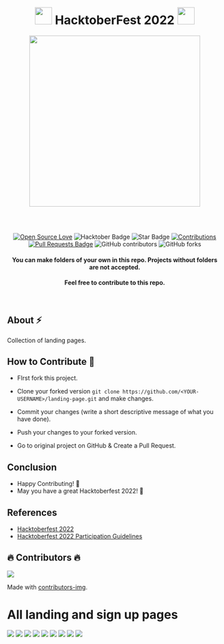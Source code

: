 <h1 align="center"> <img src= "https://octodex.github.com/images/original.png" width= "40" /> HacktoberFest 2022 <img src="https://octodex.github.com/images/original.png" width= "40" /> </h1>



<div align="center">

<img src= "https://github.com/prabhurohiths/web-hacktoberfest2022/blob/main/Assets/Hfest-Logo-2-Color-Manga.png" width= "400"/>

<br> <br>

[![Open Source Love](https://firstcontributions.github.io/open-source-badges/badges/open-source-v1/open-source.svg)](https://github.com/MrKrishnaAgarwal/Hacktoberfest2022)
<img src="https://img.shields.io/badge/HacktoberFest-2022-blueviolet" alt="Hacktober Badge"/>
<img src="https://img.shields.io/static/v1?label=%E2%AD%90&message=If%20Useful&style=style=flat&color=BC4E99" alt="Star Badge"/>
<a href="" ><img src="https://img.shields.io/badge/Contributions-welcome-green.svg?style=flat&logo=github" alt="Contributions" /></a>
<a href=""><img src="https://img.shields.io/github/issues-pr-closed/djswain09/landing-page" alt="Pull Requests Badge"/></a>
<img alt="GitHub contributors" src="https://img.shields.io/github/contributors/djswain09/landing-page?color=light-green">
<img alt="GitHub forks" src="https://img.shields.io/github/forks/djswain09/landing-page?style=social">
<h4>You can make folders of your own in this repo. Projects without folders are not accepted.</h4>


<h4> Feel free to contribute to this repo.</h4>

</div>

<br>

## About :zap:
Collection of landing pages.

## How to Contribute :dart:

- FIrst fork this project.

- Clone your forked version ```git clone https://github.com/<YOUR-USERNAME>/landing-page.git```
 and make changes.

- Commit your changes (write a short descriptive message of what you have done).

- Push your changes to your forked version.

- Go to original project on GitHub & Create a Pull Request.

## Conclusion

- Happy Contributing! 🎉 
- May you have a great Hacktoberfest 2022! 🎉

## References

- [Hacktoberfest 2022](https://hacktoberfest.digitalocean.com)
- [Hacktoberfest 2022 Participation Guidelines](https://hacktoberfest.com/participation)

## :fire: Contributors :fire:

<a href="https://github.com/djswain09/landing-page/graphs/contributors">
  <img src="https://contrib.rocks/image?repo=djswain09/landing-page" />
</a>

Made with [contributors-img](https://contrib.rocks).


# All landing and sign up pages
<a href="https://github.com/djswain9/landing-page/tree/main/pages/signup-page-1_2022"><img src="https://github.com/djswain9/landing-page/blob/main/images/signup-page-1_2022.png"></a>
<a href="https://github.com/djswain9/landing-page/tree/main/pages/signup-page-2_2022"><img src="https://github.com/djswain9/landing-page/blob/main/images/signup-page-2_2022.png"></a>
<a href="https://github.com/djswain9/landing-page/tree/main/pages/signup-page-3_2022"><img src="https://github.com/djswain9/landing-page/blob/main/images/signup-page-3_2022.png"></a>
<a href="https://github.com/djswain9/landing-page/tree/main/pages/signup-page-4_2022"><img src="https://github.com/djswain9/landing-page/blob/main/images/signup-page-4_2022.png"></a>
<a href="https://github.com/djswain9/landing-page/tree/main/hacktober2022/page_1"><img src="https://github.com/djswain9/landing-page/blob/main/images/page_1.png"></a>
<a href="https://github.com/djswain9/landing-page/tree/main/hacktober2022/page_2"><img src="https://github.com/djswain9/landing-page/blob/main/images/page_2.png"></a>
<a href="https://github.com/djswain9/landing-page/tree/main/hacktober2022/page_3"><img src="https://github.com/djswain9/landing-page/blob/main/images/page_3.png"></a>
<a href="https://github.com/djswain9/landing-page/tree/main/hacktober2022/page_4"><img src="https://github.com/djswain9/landing-page/blob/main/images/page_4.png"></a>
<a href="https://github.com/djswain9/landing-page/tree/main/hacktober2022/page_5"><img src="https://github.com/djswain9/landing-page/blob/main/images/page_5.png"></a>
